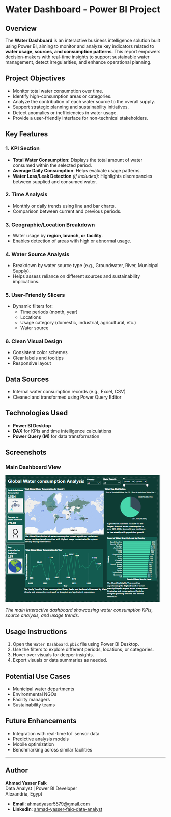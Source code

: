 
# Water Dashboard - Power BI Project

## Overview

The **Water Dashboard** is an interactive business intelligence solution built using Power BI, aiming to monitor and analyze key indicators related to **water usage, sources, and consumption patterns**. This report empowers decision-makers with real-time insights to support sustainable water management, detect irregularities, and enhance operational planning.

## Project Objectives

- Monitor total water consumption over time.
- Identify high-consumption areas or categories.
- Analyze the contribution of each water source to the overall supply.
- Support strategic planning and sustainability initiatives.
- Detect anomalies or inefficiencies in water usage.
- Provide a user-friendly interface for non-technical stakeholders.

## Key Features

### 1. **KPI Section**
- **Total Water Consumption**: Displays the total amount of water consumed within the selected period.
- **Average Daily Consumption**: Helps evaluate usage patterns.
- **Water Loss/Leak Detection** *(if included)*: Highlights discrepancies between supplied and consumed water.

### 2. **Time Analysis**
- Monthly or daily trends using line and bar charts.
- Comparison between current and previous periods.

### 3. **Geographic/Location Breakdown**
- Water usage by **region, branch, or facility**.
- Enables detection of areas with high or abnormal usage.

### 4. **Water Source Analysis**
- Breakdown by water source type (e.g., Groundwater, River, Municipal Supply).
- Helps assess reliance on different sources and sustainability implications.

### 5. **User-Friendly Slicers**
- Dynamic filters for:
  - Time periods (month, year)
  - Locations
  - Usage category (domestic, industrial, agricultural, etc.)
  - Water source

### 6. **Clean Visual Design**
- Consistent color schemes
- Clear labels and tooltips
- Responsive layout

## Data Sources

- Internal water consumption records (e.g., Excel, CSV)
- Cleaned and transformed using Power Query Editor

## Technologies Used

- **Power BI Desktop**
- **DAX** for KPIs and time intelligence calculations
- **Power Query (M)** for data transformation

## Screenshots

### Main Dashboard View

![Water Dashboard](Water-Dashboard.png)

*The main interactive dashboard showcasing water consumption KPIs, source analysis, and usage trends.*

## Usage Instructions

1. Open the `Water Dashboard.pbix` file using Power BI Desktop.
2. Use the filters to explore different periods, locations, or categories.
3. Hover over visuals for deeper insights.
4. Export visuals or data summaries as needed.

## Potential Use Cases

- Municipal water departments
- Environmental NGOs
- Facility managers
- Sustainability teams

## Future Enhancements

- Integration with real-time IoT sensor data
- Predictive analysis models
- Mobile optimization
- Benchmarking across similar facilities

---

## Author

**Ahmad Yasser Faik**  
Data Analyst | Power BI Developer  
Alexandria, Egypt

- **Email**: ahmadyaser5579@gmail.com  
- **LinkedIn**: [ahmad-yasser-faiq-data-analyst](https://www.linkedin.com/in/ahmad-yasser-faiq-data-analyst)
